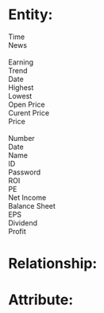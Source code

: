 
# Entity:
Time<br/> 
News<br/>  
Earning<br/> 
Trend<br/> 
Date<br/> 
Highest<br/> 
Lowest<br/> 
Open Price<br/> 
Curent Price<br/> 
Price<br/>  
Number<br/> 
Date<br/> 
Name<br/> 
ID<br/> 
Password<br/> 
ROI<br/> 
PE<br/> 
Net Income<br/> 
Balance Sheet<br/> 
EPS<br/> 
Dividend<br/> 
Profit<br/> 

# Relationship:


# Attribute:
